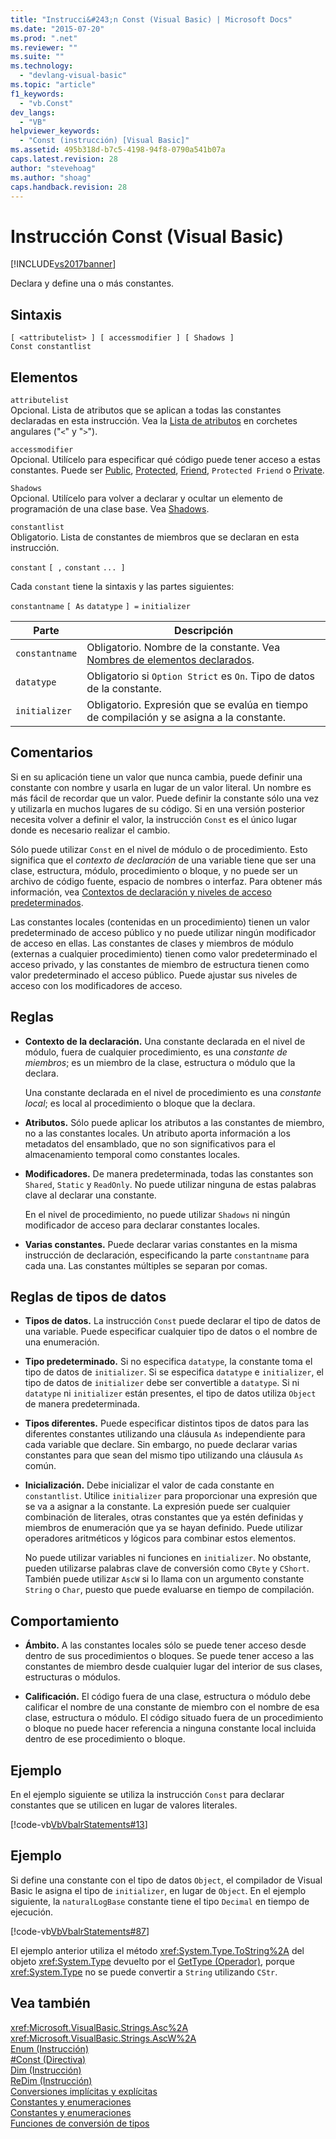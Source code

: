 ```yaml
---
title: "Instrucci&#243;n Const (Visual Basic) | Microsoft Docs"
ms.date: "2015-07-20"
ms.prod: ".net"
ms.reviewer: ""
ms.suite: ""
ms.technology: 
  - "devlang-visual-basic"
ms.topic: "article"
f1_keywords: 
  - "vb.Const"
dev_langs: 
  - "VB"
helpviewer_keywords: 
  - "Const (instrucción) [Visual Basic]"
ms.assetid: 495b318d-b7c5-4198-94f8-0790a541b07a
caps.latest.revision: 28
author: "stevehoag"
ms.author: "shoag"
caps.handback.revision: 28
---
```

# Instrucci&#243;n Const (Visual Basic)
[!INCLUDE[vs2017banner](../../../visual-basic/developing-apps/includes/vs2017banner.md)]

Declara y define una o más constantes.  
  
## Sintaxis  
  
```  
[ <attributelist> ] [ accessmodifier ] [ Shadows ]   
Const constantlist  
```  
  
## Elementos  
 `attributelist`  
 Opcional.  Lista de atributos que se aplican a todas las constantes declaradas en esta instrucción.  Vea la [Lista de atributos](../../../visual-basic/language-reference/statements/attribute-list.md) en corchetes angulares \("`<`" y "`>`"\).  
  
 `accessmodifier`  
 Opcional.  Utilícelo para especificar qué código puede tener acceso a estas constantes.  Puede ser [Public](../../../visual-basic/language-reference/modifiers/public.md), [Protected](../../../visual-basic/language-reference/modifiers/protected.md), [Friend](../../../visual-basic/language-reference/modifiers/friend.md), `Protected Friend` o [Private](../../../visual-basic/language-reference/modifiers/private.md).  
  
 `Shadows`  
 Opcional.  Utilícelo para volver a declarar y ocultar un elemento de programación de una clase base.  Vea [Shadows](../../../visual-basic/language-reference/modifiers/shadows.md).  
  
 `constantlist`  
 Obligatorio.  Lista de constantes de miembros que se declaran en esta instrucción.  
  
 `constant` `[ ,` `constant` `... ]`  
  
 Cada `constant` tiene la sintaxis y las partes siguientes:  
  
 `constantname` `[ As` `datatype` `] =` `initializer`  
  
|Parte|Descripción|  
|-----------|-----------------|  
|`constantname`|Obligatorio.  Nombre de la constante.  Vea [Nombres de elementos declarados](../../../visual-basic/programming-guide/language-features/declared-elements/declared-element-names.md).|  
|`datatype`|Obligatorio si `Option Strict` es `On`.  Tipo de datos de la constante.|  
|`initializer`|Obligatorio.  Expresión que se evalúa en tiempo de compilación y se asigna a la constante.|  
  
## Comentarios  
 Si en su aplicación tiene un valor que nunca cambia, puede definir una constante con nombre y usarla en lugar de un valor literal.  Un nombre es más fácil de recordar que un valor.  Puede definir la constante sólo una vez y utilizarla en muchos lugares de su código.  Si en una versión posterior necesita volver a definir el valor, la instrucción `Const` es el único lugar donde es necesario realizar el cambio.  
  
 Sólo puede utilizar `Const` en el nivel de módulo o de procedimiento.  Esto significa que el *contexto de declaración* de una variable tiene que ser una clase, estructura, módulo, procedimiento o bloque, y no puede ser un archivo de código fuente, espacio de nombres o interfaz.  Para obtener más información, vea [Contextos de declaración y niveles de acceso predeterminados](../../../visual-basic/language-reference/statements/declaration-contexts-and-default-access-levels.md).  
  
 Las constantes locales \(contenidas en un procedimiento\) tienen un valor predeterminado de acceso público y no puede utilizar ningún modificador de acceso en ellas.  Las constantes de clases y miembros de módulo \(externas a cualquier procedimiento\) tienen como valor predeterminado el acceso privado, y las constantes de miembro de estructura tienen como valor predeterminado el acceso público.  Puede ajustar sus niveles de acceso con los modificadores de acceso.  
  
## Reglas  
  
-   **Contexto de la declaración.** Una constante declarada en el nivel de módulo, fuera de cualquier procedimiento, es una *constante de miembros*; es un miembro de la clase, estructura o módulo que la declara.  
  
     Una constante declarada en el nivel de procedimiento es una *constante local*; es local al procedimiento o bloque que la declara.  
  
-   **Atributos.** Sólo puede aplicar los atributos a las constantes de miembro, no a las constantes locales.  Un atributo aporta información a los metadatos del ensamblado, que no son significativos para el almacenamiento temporal como constantes locales.  
  
-   **Modificadores.** De manera predeterminada, todas las constantes son `Shared`, `Static` y `ReadOnly`.  No puede utilizar ninguna de estas palabras clave al declarar una constante.  
  
     En el nivel de procedimiento, no puede utilizar `Shadows` ni ningún modificador de acceso para declarar constantes locales.  
  
-   **Varias constantes.** Puede declarar varias constantes en la misma instrucción de declaración, especificando la parte `constantname` para cada una.  Las constantes múltiples se separan por comas.  
  
## Reglas de tipos de datos  
  
-   **Tipos de datos.** La instrucción `Const` puede declarar el tipo de datos de una variable.  Puede especificar cualquier tipo de datos o el nombre de una enumeración.  
  
-   **Tipo predeterminado.** Si no especifica `datatype`, la constante toma el tipo de datos de `initializer`.  Si se especifica `datatype` e `initializer`, el tipo de datos de `initializer` debe ser convertible a `datatype`.  Si ni `datatype` ni `initializer` están presentes, el tipo de datos utiliza `Object` de manera predeterminada.  
  
-   **Tipos diferentes.** Puede especificar distintos tipos de datos para las diferentes constantes utilizando una cláusula `As` independiente para cada variable que declare.  Sin embargo, no puede declarar varias constantes para que sean del mismo tipo utilizando una cláusula `As` común.  
  
-   **Inicialización.** Debe inicializar el valor de cada constante en `constantlist`.  Utilice `initializer` para proporcionar una expresión que se va a asignar a la constante.  La expresión puede ser cualquier combinación de literales, otras constantes que ya estén definidas y miembros de enumeración que ya se hayan definido.  Puede utilizar operadores aritméticos y lógicos para combinar estos elementos.  
  
     No puede utilizar variables ni funciones en `initializer`.  No obstante, pueden utilizarse palabras clave de conversión como `CByte` y `CShort`.  También puede utilizar `AscW` si lo llama con un argumento constante `String` o `Char`, puesto que puede evaluarse en tiempo de compilación.  
  
## Comportamiento  
  
-   **Ámbito.** A las constantes locales sólo se puede tener acceso desde dentro de sus procedimientos o bloques.  Se puede tener acceso a las constantes de miembro desde cualquier lugar del interior de sus clases, estructuras o módulos.  
  
-   **Calificación.** El código fuera de una clase, estructura o módulo debe calificar el nombre de una constante de miembro con el nombre de esa clase, estructura o módulo.  El código situado fuera de un procedimiento o bloque no puede hacer referencia a ninguna constante local incluida dentro de ese procedimiento o bloque.  
  
## Ejemplo  
 En el ejemplo siguiente se utiliza la instrucción `Const` para declarar constantes que se utilicen en lugar de valores literales.  
  
 [!code-vb[VbVbalrStatements#13](../../../visual-basic/language-reference/error-messages/codesnippet/VisualBasic/const-statement_1.vb)]  
  
## Ejemplo  
 Si define una constante con el tipo de datos `Object`, el compilador de Visual Basic le asigna el tipo de `initializer`, en lugar de `Object`.  En el ejemplo siguiente, la `naturalLogBase` constante tiene el tipo `Decimal` en tiempo de ejecución.  
  
 [!code-vb[VbVbalrStatements#87](../../../visual-basic/language-reference/error-messages/codesnippet/VisualBasic/const-statement_2.vb)]  
  
 El ejemplo anterior utiliza el método <xref:System.Type.ToString%2A> del objeto <xref:System.Type> devuelto por el [GetType \(Operador\)](../../../visual-basic/language-reference/operators/gettype-operator.md), porque <xref:System.Type> no se puede convertir a `String` utilizando `CStr`.  
  
## Vea también  
 <xref:Microsoft.VisualBasic.Strings.Asc%2A>   
 <xref:Microsoft.VisualBasic.Strings.AscW%2A>   
 [Enum \(Instrucción\)](../../../visual-basic/language-reference/statements/enum-statement.md)   
 [\#Const \(Directiva\)](../../../visual-basic/language-reference/directives/const-directive.md)   
 [Dim \(Instrucción\)](../../../visual-basic/language-reference/statements/dim-statement.md)   
 [ReDim \(Instrucción\)](../../../visual-basic/language-reference/statements/redim-statement.md)   
 [Conversiones implícitas y explícitas](../../../visual-basic/programming-guide/language-features/data-types/implicit-and-explicit-conversions.md)   
 [Constantes y enumeraciones](../../../visual-basic/programming-guide/language-features/constants-enums/index.md)   
 [Constantes y enumeraciones](../../../visual-basic/language-reference/constants-and-enumerations.md)   
 [Funciones de conversión de tipos](../../../visual-basic/language-reference/functions/type-conversion-functions.md)